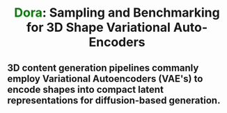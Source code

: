 # <p align="center"> <font color=#008000>Dora</font>: Sampling and Benchmarking for 3D Shape Variational Auto-Encoders </p>
## 3D content generation pipelines commanly employ Variational Autoencoders (VAE's) to encode shapes into compact latent representations for diffusion-based generation.
